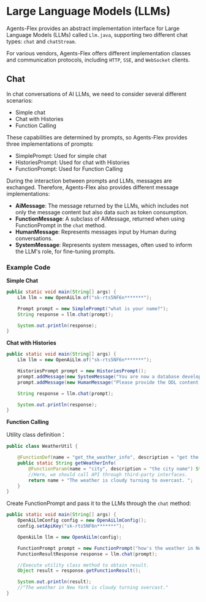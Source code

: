# Large Language Models (LLMs)


Agents-Flex provides an abstract implementation interface for Large Language Models (LLMs) called `Llm.java`,
supporting two different chat types: `chat` and `chatStream`.

For various vendors, Agents-Flex offers different implementation classes and communication protocols, including `HTTP`, `SSE`, and `WebSocket` clients.

## Chat

In chat conversations of AI LLMs, we need to consider several different scenarios:

- Simple chat
- Chat with Histories
- Function Calling

These capabilities are determined by prompts, so Agents-Flex provides three implementations of prompts:

- SimplePrompt: Used for simple chat
- HistoriesPrompt: Used for chat with Histories
- FunctionPrompt: Used for Function Calling

During the interaction between prompts and LLMs, messages are exchanged. Therefore, Agents-Flex also provides different message implementations:

- **AiMessage**: The message returned by the LLMs, which includes not only the message content but also data such as token consumption.
- **FunctionMessage**: A subclass of AiMessage, returned when using FunctionPrompt in the `chat` method.
- **HumanMessage**: Represents messages input by Human during conversations.
- **SystemMessage**: Represents system messages, often used to inform the LLM's role, for fine-tuning prompts.

### Example Code

**Simple Chat**

```java
public static void main(String[] args) {
    Llm llm = new OpenAiLlm.of("sk-rts5NF6n*******");

    Prompt prompt = new SimplePrompt("what is your name?");
    String response = llm.chat(prompt);

    System.out.println(response);
}
```

**Chat with Histories**

```java
public static void main(String[] args) {
    Llm llm = new OpenAiLlm.of("sk-rts5NF6n*******");

    HistoriesPrompt prompt = new HistoriesPrompt();
    prompt.addMessage(new SystemMessage("You are now a database development engineer...."));
    prompt.addMessage(new HumanMessage("Please provide the DDL content for...."));

    String response = llm.chat(prompt);

    System.out.println(response);
}
```

**Function Calling**

Utility class definition：

```java
public class WeatherUtil {

    @FunctionDef(name = "get_the_weather_info", description = "get the weather info")
    public static String getWeatherInfo(
        @FunctionParam(name = "city", description = "the city name") String name) {
        //Here, we should call API through third-party interfaces.
        return name + "The weather is cloudy turning to overcast. ";
    }
}
```

Create FunctionPrompt and pass it to the LLMs through the `chat` method:

```java
public static void main(String[] args) {
    OpenAiLlmConfig config = new OpenAiLlmConfig();
    config.setApiKey("sk-rts5NF6n*******");

    OpenAiLlm llm = new OpenAiLlm(config);

    FunctionPrompt prompt = new FunctionPrompt("how's the weather in New York?", WeatherUtil.class);
    FunctionResultResponse response = llm.chat(prompt);

    //Execute utility class method to obtain result.
    Object result = response.getFunctionResult();

    System.out.println(result);
    //"The weather in New York is cloudy turning overcast."
}
```
